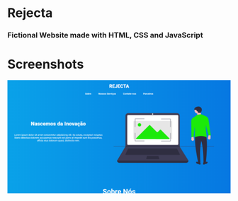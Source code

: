 # Rejecta

### Fictional Website made with HTML, CSS and JavaScript

# Screenshots

![Background](https://github.com/LucianoPierdona/HTML-Templates-All/blob/master/RejectaWebsite/img/Rejecta.png?raw=true)
